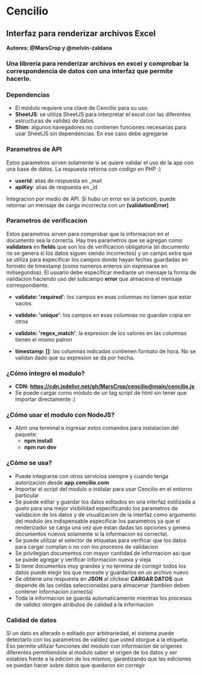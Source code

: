 # Cencilio 

## Interfaz para renderizar archivos Excel 

**Autores: @MarsCrop y @melvin-zaldana**

### Una librería para renderizar archivos en excel y comprobar la correspondencia de datos con una interfaz que permite hacerlo.

### Dependencias

  * El módulo requiere una clave de Cencilio para su uso.
  * **SheetJS**: se utiliza SheetJS para interpretar el excel con las diferentes estructuras de validez de datos
  * **Shim**: algunos navegadores no contienen funciones necesarias para usar SheetJS sin dependencias. En ese caso debe agregarse

### Parametros de API
  Estos parametros sirven solamente si se quiere validar el uso de la app con una base de datos. La respuesta retorna con codigo en PHP :)
  
  * **userId**: alias de respuesta en _mail
  * **apiKey**: alias de respuesta en _id
  
  Integracion por medio de API. Si hubo un error en la peticion, puede retornar un mensaje de carga incorrecta con un **(validationError)**

### Parametros de verificacion
  Estos parametros sirven para comprobar que la informacion en el documento sea la correcta. Hay tres parametros que se agregan como **validators** en **fields** que son los de verificacion obligatoria (el documento no se genera si los datos siguen siendo incorrectos) y un campo extra que se utiliza para especificar los campos donde hayan fechas guardadas en formato de timestamp (como numeros enteros sin expresarse en milisegundos). El usuario debe especificar mediante un mensaje la forma de validacion haciendo uso del subcampo **error** que almacena el mensaje correspondiente.
  
  * **validate: 'required'**: los campos en esas columnas no tienen que estar vacios
  * **validate: 'unique'**: los campos en esas columnas no guardan copia en otros
  * **validate: 'regex_match'**: la expresion de los valores en las columnas tienen el mismo patron

  * **timestamp: []**: las columnas indicadas contienen formato de hora. No se validan dado que su expresion se da por hecha.

### ¿Cómo integro el modulo?

  * **CDN: https://cdn.jsdelivr.net/gh/MarsCrop/cencilio@main/cencilio.js**
  * Se puede cargar como módulo de un tag script de html sin tener que importar directamente :)

### ¿Cómo usar el modulo con NodeJS?

  * Abrir una terminal e ingresar estos comandos para instalacion del paquete:
      * **npm install**
      * **npm run dev**

### ¿Cómo se usa?

  * Puede integrarse con otros servicios siempre y cuando tenga autorizacion desde **app.cencilio.com**
  * Importar el script del modulo o instalar para usar Cencilio en el entorno particular
  * Se puede editar y guardar los datos editados en una interfaz estilizada a gusto para una mejor visibilidad especificando los parametros de validacion de los datos y de visualizacion de la interfaz como argumento del modulo (es indispensable especificar los parametros ya que el renderizador se carga una vez que estan dadas las opciones y genera documentos nuevos solamente si la informacion es correcta).
  * Se puede utilizar el selector de etiquetas para verificar que los datos para cargar cumplan o no con los procesos de validacion
  * Se privilegian documentos con mayor cantidad de informacion asi que se puede agregar y verificar informacion nueva y vieja
  * Si tiene documentos muy grandes y no termina de corregir todos los datos puede elegir los que necesite y guardarlos en un archivo nuevo
  * Se obtiene una respuesta en **JSON** al clickear **CARGAR DATOS** que depende de las celdas seleccionadas para almacenar (tambien deben contener informacion correcta)
  * Toda la informacion se guarda automaticamente mientras los procesos de validez otorgen atributos de calidad a la informacion

### Calidad de datos

  Si un dato es alterado o editado por arbitrariedad, el sistema puede detectarlo con los parametros de validez que usted otorgue a la etiqueta. Eso permite utilizar funciones del modulo con informacion de origenes diferentes permitiendole al modulo saber el origen de los datos y ser estables frente a la edicion de los mismos, garantizando que las ediciones se puedan hacer sobre datos que quedaron sin corregir
